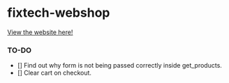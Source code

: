 # fixtech-webshop

[View the website here!](https://fix-tech.000webhostapp.com/)

### TO-DO

- [] Find out why form is not being passed correctly inside get_products.
- [] Clear cart on checkout.